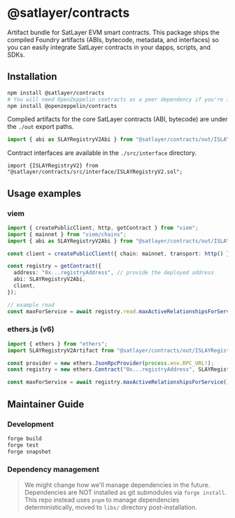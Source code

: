 # @satlayer/contracts

Artifact bundle for SatLayer EVM smart contracts.
This package ships the compiled Foundry artifacts (ABIs, bytecode, metadata, and interfaces) so you can easily
integrate SatLayer contracts in your dapps, scripts, and SDKs.

## Installation

```bash
npm install @satlayer/contracts
# You will need OpenZeppelin contracts as a peer dependency if you're interacting with ISLAYVault
npm install @openzeppelin/contracts
```

Compiled artifacts for the core SatLayer contracts (ABI, bytecode) are under the `./out` export paths.

```ts
import { abi as SLAYRegistryV2Abi } from "@satlayer/contracts/out/ISLAYRegistryV2.sol/ISLAYRegistryV2.json";
```

Contract interfaces are available in the `./src/interface` directory.

```solidity
import {ISLAYRegistryV2} from "@satlayer/contracts/src/interface/ISLAYRegistryV2.sol";
```

## Usage examples

### viem

```ts
import { createPublicClient, http, getContract } from "viem";
import { mainnet } from "viem/chains";
import { abi as SLAYRegistryV2Abi } from "@satlayer/contracts/out/ISLAYRegistryV2.sol/ISLAYRegistryV2.json";

const client = createPublicClient({ chain: mainnet, transport: http() });

const registry = getContract({
  address: "0x...registryAddress", // provide the deployed address
  abi: SLAYRegistryV2Abi,
  client,
});

// example read
const maxForService = await registry.read.maxActiveRelationshipsForService();
```

### ethers.js (v6)

```ts
import { ethers } from "ethers";
import SLAYRegistryV2Artifact from "@satlayer/contracts/out/ISLAYRegistryV2.sol/ISLAYRegistryV2.json" with { type: "json" };

const provider = new ethers.JsonRpcProvider(process.env.RPC_URL!);
const registry = new ethers.Contract("0x...registryAddress", SLAYRegistryV2Artifact.abi, provider);

const maxForService = await registry.maxActiveRelationshipsForService();
```

## Maintainer Guide

### Development

```bash
forge build
forge test
forge snapshot
```

### Dependency management

> We might change how we'll manage dependencies in the future.
> Dependencies are NOT installed as git submodules via `forge install`.
> This repo instead uses `pnpm` to manage dependencies deterministically, moved to `libs/` directory post-installation.
